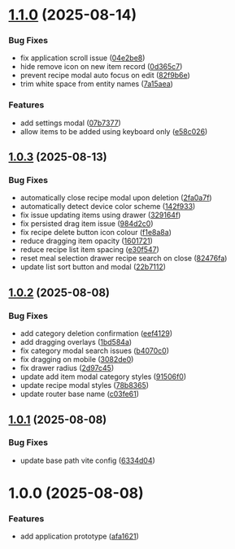 # [1.1.0](https://github.com/ollyrowe/shopping-list/compare/v1.0.3...v1.1.0) (2025-08-14)


### Bug Fixes

* fix application scroll issue ([04e2be8](https://github.com/ollyrowe/shopping-list/commit/04e2be89def3a22c596ac147a4b4138fd39282f5))
* hide remove icon on new item record ([0d365c7](https://github.com/ollyrowe/shopping-list/commit/0d365c7a22fb7b4923be7861eb3d1e1712180eae))
* prevent recipe modal auto focus on edit ([82f9b6e](https://github.com/ollyrowe/shopping-list/commit/82f9b6e5afb764ae239d4168a8325b82ce2d6d84))
* trim white space from entity names ([7a15aea](https://github.com/ollyrowe/shopping-list/commit/7a15aea4e49b8a742e4becb6956da5f1debf3f8b))


### Features

* add settings modal ([07b7377](https://github.com/ollyrowe/shopping-list/commit/07b7377f7dd2c56ed8f85fd520ef2fdda3d66fc5))
* allow items to be added using keyboard only ([e58c026](https://github.com/ollyrowe/shopping-list/commit/e58c026ea7bb4dae61292f3c19ab7db82d1270d3))

## [1.0.3](https://github.com/ollyrowe/shopping-list/compare/v1.0.2...v1.0.3) (2025-08-13)


### Bug Fixes

* automatically close recipe modal upon deletion ([2fa0a7f](https://github.com/ollyrowe/shopping-list/commit/2fa0a7f72c59a4519ad30c65625838f6ac70ea6e))
* automatically detect device color scheme ([142f933](https://github.com/ollyrowe/shopping-list/commit/142f933d245d600ce87867c5b5bf18a42d3843e5))
* fix issue updating items using drawer ([329164f](https://github.com/ollyrowe/shopping-list/commit/329164f3476e02852b93ea43b4798a024d7b814e))
* fix persisted drag item issue ([984d2c0](https://github.com/ollyrowe/shopping-list/commit/984d2c00f24919eef9dbb18d8d1d33563a911997))
* fix recipe delete button icon colour ([f1e8a8a](https://github.com/ollyrowe/shopping-list/commit/f1e8a8a01cff2d0fc09c179b655ddabf2be514b2))
* reduce dragging item opacity ([1601721](https://github.com/ollyrowe/shopping-list/commit/160172175775058fef5411dad7443a3883d55523))
* reduce recipe list item spacing ([e30f547](https://github.com/ollyrowe/shopping-list/commit/e30f547e6ee7d7d3addc18ad00a6e37834a01dac))
* reset meal selection drawer recipe search on close ([82476fa](https://github.com/ollyrowe/shopping-list/commit/82476fa6a928a43572bc85894fadf7a4f6ede679))
* update list sort button and modal ([22b7112](https://github.com/ollyrowe/shopping-list/commit/22b71128d5a748b50d5489266967d4e99fc15484))

## [1.0.2](https://github.com/ollyrowe/shopping-list/compare/v1.0.1...v1.0.2) (2025-08-08)


### Bug Fixes

* add category deletion confirmation ([eef4129](https://github.com/ollyrowe/shopping-list/commit/eef412957ec8727d99eab62551e2141fd6eb4460))
* add dragging overlays ([1bd584a](https://github.com/ollyrowe/shopping-list/commit/1bd584a09151406aa82f26627d9ca1be52c47116))
* fix category modal search issues ([b4070c0](https://github.com/ollyrowe/shopping-list/commit/b4070c0bce3c961040dd69310dac667259d04bfd))
* fix dragging on mobile ([3082de0](https://github.com/ollyrowe/shopping-list/commit/3082de0fd9a7c32f33d50c7fcd695dd8dc76ca77))
* fix drawer radius ([2d97c45](https://github.com/ollyrowe/shopping-list/commit/2d97c45663b91669b5f2e7ee9e5a970a86df7618))
* update add item modal category styles ([91506f0](https://github.com/ollyrowe/shopping-list/commit/91506f03ea6e438396e741c93e7d1f0ab8eeb609))
* update recipe modal styles ([78b8365](https://github.com/ollyrowe/shopping-list/commit/78b836570c85dba084f40c811bf3bb8a54d20ffd))
* update router base name ([c03fe61](https://github.com/ollyrowe/shopping-list/commit/c03fe61140e329f8ba5856dcd742a9def22b7b74))

## [1.0.1](https://github.com/ollyrowe/shopping-list/compare/v1.0.0...v1.0.1) (2025-08-08)


### Bug Fixes

* update base path vite config ([6334d04](https://github.com/ollyrowe/shopping-list/commit/6334d04a4b8b68864556aa3e49d8c3333cb91a0d))

# 1.0.0 (2025-08-08)


### Features

* add application prototype ([afa1621](https://github.com/ollyrowe/shopping-list/commit/afa1621eb14aa917a3d1b8bbfeb76b521ceb9ac7))
